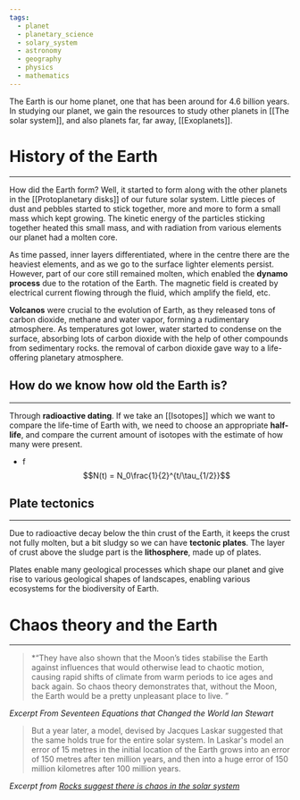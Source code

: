 ```yaml
---
tags:
  - planet
  - planetary_science
  - solary_system
  - astronomy
  - geography
  - physics
  - mathematics
---
```

The Earth is our home planet, one that has been around for 4.6 billion years. In studying our planet, we gain the resources to study other planets in [[The solar system]], and also planets far, far away, [[Exoplanets]].

# History of the Earth
---
How did the Earth form? Well, it started to form along with the other planets in the [[Protoplanetary disks]] of our future solar system. Little pieces of dust and pebbles started to stick together, more and more to form a small mass which kept growing. The kinetic energy of the particles sticking together heated this small mass, and with radiation from various elements our planet had a molten core.

As time passed, inner layers differentiated, where in the centre there are the heaviest elements, and as we go to the surface lighter elements persist. However, part of our core still remained molten, which enabled the **dynamo process** due to the rotation of the Earth. The magnetic field is created by electrical current flowing through the fluid, which amplify the field, etc. 

**Volcanos** were crucial to the evolution of Earth, as they released tons of carbon dioxide, methane and water vapor, forming a rudimentary atmosphere. As temperatures got lower, water started to condense on the surface, absorbing lots of carbon dioxide with the help of other compounds from sedimentary rocks. the removal of carbon dioxide gave way to a life-offering planetary atmosphere.

## How do we know how old the Earth is?
---
Through **radioactive dating**. If we take an [[Isotopes]] which we want to compare the life-time of Earth with, we need to choose an appropriate **half-life**, and compare the current amount of isotopes with the estimate of how many were present. 
- f $$N(t) = N_0\frac{1}{2}^{t/\tau_{1/2}}$$

## Plate tectonics
---
Due to radioactive decay below the thin crust of the Earth, it keeps the crust not fully molten, but a bit sludgy so we can have **tectonic plates**. The layer of crust above the sludge part is the **lithosphere**, made up of plates. 

Plates enable many geological processes which shape our planet and give rise to various geological shapes of landscapes, enabling various ecosystems for the biodiversity of Earth.


# Chaos theory and the Earth
---

>*“They have also shown that the Moon’s tides stabilise the Earth against influences that would otherwise lead to chaotic motion, causing rapid shifts of climate from warm periods to ice ages and back again. So chaos theory demonstrates that, without the Moon, the Earth would be a pretty unpleasant place to live. ”

*Excerpt From
Seventeen Equations that Changed the World
Ian Stewart*

>But a year later, a model, devised by Jacques Laskar suggested that the same holds true for the entire solar system. In Laskar's model an error of 15 metres in the initial location of the Earth grows into an error of 150 metres after ten million years, and then into a huge error of 150 million kilometres after 100 million years.

*Excerpt from
[Rocks suggest there is chaos in the solar system](https://plus.maths.org/content/rocks-suggest-theres-chaos-solar-system)*

